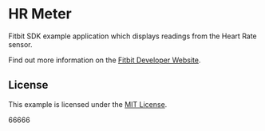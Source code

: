 # HR Meter

Fitbit SDK example application which displays readings from the Heart Rate
sensor.

Find out more information on the
[Fitbit Developer Website](https://dev.fitbit.com).

## License

This example is licensed under the [MIT License](./LICENSE).

66666
